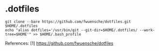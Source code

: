 # .dotfiles

```
git clone --bare https://github.com/fwuensche/dotfiles.git $HOME/.dotfiles
echo "alias dotfiles='/usr/bin/git --git-dir=$HOME/.dotfiles/ --work-tree=$HOME'" >> $HOME/.bash_profile
```

References:
[1] https://github.com/fwuensche/dotfiles
